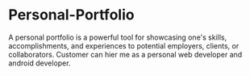 # Personal-Portfolio
A personal portfolio is a powerful tool for showcasing one's skills, accomplishments, and experiences to potential employers, clients, or collaborators. 
Customer can hier me as a personal web developer and android developer.
